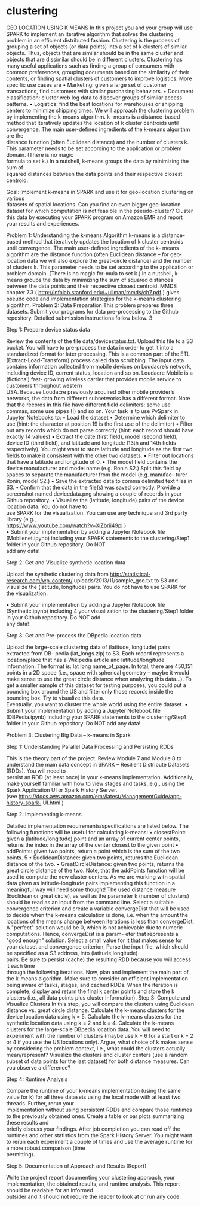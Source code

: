 # clustering
GEO LOCATION USING K MEANS
In this project you and your group will use SPARK to implement an iterative algorithm that 
solves the clustering problem in an efficient distributed fashion. Clustering is the process 
of grouping a set of objects (or data points) into a set of k clusters of similar objects. Thus, 
objects that are similar should be in the same cluster and objects that are dissimilar should 
be in different clusters. 
Clustering  has  many  useful  applications  such  as  finding  a  group  of  consumers  with  
common  preferences,  grouping  documents  based  on  the  similarity  of  their  contents,  or 
finding spatial clusters of customers to improve logistics. More specific use cases are 
• Marketing: given a large set of customer transactions, find customers with similar
purchasing behaviors.
• Document classification: cluster web log data to discover groups of similar access
patterns.
• Logistics: find the best locations for warehouses or shipping centers to minimize
shipping times.
We  will  approach  the  clustering  problem  by  implementing  the  k-means  algorithm.  k- 
means is a distance-based method that iteratively updates the location of k cluster centroids 
until  convergence.  The  main  user-defined  ingredients  of  the  k-means  algorithm  are  the  
distance function (often Euclidean distance) and the number of clusters k. This parameter 
needs  to  be  set  according  to  the  application  or  problem  domain.  (There  is  no  magic  
formula  to  set  k.)  In  a  nutshell,  k-means  groups  the  data  by  minimizing  the  sum  of  
squared distances between the data points and their respective closest centroid. 

Goal:  Implement  k-means  in  SPARK  and  use  it  for  geo-location  clustering  on  various  
datasets of spatial locations. Can you find an even bigger geo-location dataset for which 
computation is not feasible in the pseudo-cluster? Cluster this data by executing your 
SPARK program on Amazon EMR and report your results and experiences. 


Problem 1: Understanding the k-means Algorithm 
k-means is a distance-based method that iteratively updates the location of k cluster centroids
until convergence. The main user-defined ingredients of the k- means algorithm are the distance
function (often Euclidean distance – for geo-location data we will also explore the great-circle
distance) and the number of clusters k. This parameter needs to be set according to the
application or problem domain. (There is no magic for-mula to set k.) In a nutshell, k-
means groups the data by minimizing the sum of squared distances between the data
points and their respective closest centroid. MMDS chapter 7.3 (
http://infolab.stanford.edu/~ullman/mmds/ch7.pdf ) gives pseudo code and implementation
strategies for the k-means clustering algorithm.
Problem 2: Data Preparation 
This problem prepares three datasets. Submit your programs for data pre-processing to 
the Github repository. Detailed submission instructions follow below. 
3  
 
 
Step 1: Prepare device status data 

Review the contents of the file data/devicestatus.txt. Upload this file to a S3 bucket. You 
will  have  to  pre-process  the  data  in  order  to  get  it  into  a  standardized  format  for  later 
processing. This is a common part of the ETL (Extract-Load-Transform) process called data 
scrubbing. 
The input data contains information collected from mobile devices on Loudacre’s network, 
including device ID, current status, location and so on. Loudacre Mobile is a (fictional) fast- 
growing  wireless  carrier  that  provides  mobile  service  to  customers  throughout  western  
USA. Because Loudacre previously acquired other mobile provider’s  networks,  the data 
from different subnetworks has a different format. Note that the records in this file have 
different field delimiters: some use commas, some use pipes (|) and so on. Your task is to 
use PySpark in Jupyter Notebooks to: 
•  Load the dataset 
•  Determine which delimiter to use (hint: the character at position 19 is the first use of 
the delimiter) 
•  Filter  out  any  records  which  do  not  parse  correctly  (hint:  each  record  should  have  
exactly 14 values) 
•  Extract the date (first field), model (second field), device ID (third field), and latitude 
and longitude (13th and 14th fields respectively). You  might  want to store latitude 
and longitude as the first two fields to make it consistent with the other two datasets. 
•  Filter out locations that have a latitude and longitude of 0. 
•  The model field contains the device manufacturer and model name (e.g. Ronin S2.) 
Split this field by spaces to separate the manufacturer from the model (e.g. manufac- 
turer Ronin, model S2.) 
•  Save the extracted data to comma delimited text files in S3. 
•  Confirm that the data in the file(s) was saved correctly. Provide a screenshot named 
devicedata.png showing a couple of records in your Github repository. 
•  Visualize  the  (latitude,  longitude)  pairs  of  the  device  location  data.  You  do  not  have  to  
use  SPARK  for  the  visualization.  You  can  use  any  technique  and  3rd  party  library  (e.g.,  
https://www.youtube.com/watch?v=XiZbrii49pI )  
•  Submit your implementation by adding a Jupyter Notebook file (Mobilenet.ipynb) including 
your SPARK statements to the clustering/Step1 folder in your Github repository. Do  NOT  
add any data! 
 

Step 2: Get and Visualize synthetic location data 

Upload the synthetic clustering data from http://statistical-research.com/wp-content/ 
uploads/2013/11/sample_geo.txt to S3 and visualize the (latitude, longitude) pairs. You 
do not have to use SPARK for the visualization. 
 
•  Submit your implementation by adding a Jupyter Notebook file (Synthetic.ipynb) including 
4 
your  visualization  to  the  clustering/Step1 folder  in  your  Github  repository.  Do  NOT  add  
any data! 

Step 3: Get and Pre-process the DBpedia location data 

Upload  the  large-scale  clustering  data  of  (latitude,  longitude)  pairs  extracted  from  DB- 
pedia (lat_longs.zip) to S3. Each record represents a location/place that has a Wikipedia 
article and latitude/longitude information. The format is: lat long name_of_page. 
In total, there are 450,151 points in a 2D space (i.e., space with spherical geometry – maybe 
it would make sense to use the great circle distance when analyzing this data...). To get a 
smaller sample of this dataset for testing purposes, you could put a bounding box around 
the  US  and  filter  only  those  records  inside  the  bounding  box.  Try  to  visualize  this  data.  
Eventually, you want to cluster the whole world using the entire dataset. 
• Submit your implementation by adding a Jupyter Notebook file (DBPedia.ipynb) including
your SPARK statements to the clustering/Step1 folder in your Github repository. Do  NOT
add any data!

Problem 3: Clustering Big Data – k-means in Spark 

Step 1: Understanding Parallel Data Processing and Persisting RDDs 

This is the theory part of the project. Review  Module 7  and Module  8  to understand the 
main  data  concept  in  SPARK  –  Resilient  Distribute  Datasets  (RDDs).  You  will  need  to  
persist  an  RDD  (at  least  once)  in  your  k-means  implementation.  Additionally,  make 
yourself familiar with how to view stages and tasks, e.g., using the Spark Application UI or 
Spark History Server.  
(see https://docs.aws.amazon.com/emr/latest/ManagementGuide/app-history-spark-
UI.html ) 

Step 2: Implementing k-means 

Detailed implementation requirements/specifications are listed below. 
The following functions will be useful for calculating k-means: 
• closestPoint: given a (latitude/longitude) point and an array of current center points,
returns the index in the array of the center closest to the given point
• addPoints: given two points, return a point which is the sum of the two points.
5 
• EuclideanDistance: given two points, returns the Euclidean distance of the two.
• GreatCircleDistance: given two points, returns the great circle distance of the two.
Note, that the addPoints function will be used to compute the new cluster centers. As we 
are working with spatial data given as latitude-longitude pairs implementing this function 
in a meaningful way will need some thought! 
The used distance measure (Euclidean or great circle), as well as the parameter k (number 
of clusters) should be read as an input from the command line. 
Select a suitable convergence criterion and create a variable convergeDist that will be used 
to decide when the k-means calculation is done, i.e. when the amount the locations of the 
means change between iterations is less than convergeDist. A "perfect" solution would be 
0, which is not achievable due to numeric computations. Hence, convergeDist is a param- 
eter that represents a "good enough" solution. Select a small value for it that makes sense 
for your dataset and convergence criterion. 
Parse  the  input  file,  which  should  be  specified  as  a  S3  address,  into  (latitude,longitude)  
pairs.  Be  sure  to  persist  (cache)  the  resulting  RDD  because  you  will  access  it  each  time  
through the following iterations. 
Now, plan and implement the main part of the k-means algorithm. Make sure to consider 
an efficient implementation being aware of tasks, stages, and cached RDDs. 
When the iteration is complete, display and return the final k center points and store the k 
clusters (i.e., all data points plus cluster information). 
Step 3: Compute and Visualize Clusters 
In this step, you will compare the clusters using Euclidean distance vs. great circle distance. 
Calculate the k-means clusters for the device location data using k = 5. 
Calculate the k-means clusters for the synthetic location data using k = 2 and k = 4. 
Calculate the k-means clusters for the large-scale DBpedia location data. You will need to 
experiment with the number of clusters (maybe use k = 6 for a start or k = 2 or 4 if you use 
the US locations only). Argue, what choice  of k makes sense by considering the problem 
context, i.e., what could the clusters actually mean/represent? 
Visualize the clusters and cluster centers (use a random subset of data points for the last 
dataset) for both distance measures. Can you observe a difference? 

Step 4: Runtime Analysis 

Compare the runtime of your k-means implementation (using the same value for k) for all 
three  datasets  using  the  local  mode  with  at  least  two  threads. Further,  rerun  your  
implementation  without  using  persistent  RDDs  and  compare  those  runtimes  to  the previously  obtained  ones.  Create  a  table  or  bar  plots  summarizing  these  results  and  
briefly  discuss  your  findings.  After  job  completion  you  can  read  off  the  runtimes  and 
other statistics from the Spark History Server. You might want to rerun each experiment a 
couple  of  times  and  use the  average  runtime  for a  more  robust  comparison  (time  
permitting). 

Step 5: Documentation of Approach and Results (Report)

Write the project report documenting your clustering approach, your implementation, the 
obtained  results,  and  runtime  analysis.  This  report  should  be  readable  for  an  informed  
outsider and it should not require the reader to look at or run any code. 

